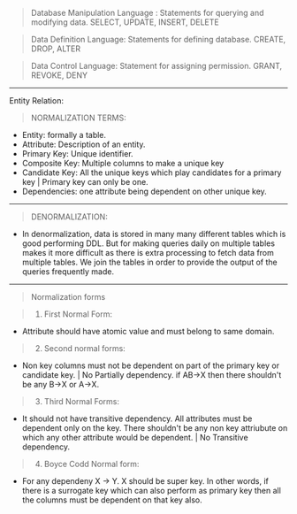 > Database Manipulation Language : Statements for querying and modifying data.
SELECT, UPDATE, INSERT, DELETE

> Data Definition Language: Statements for defining database.
CREATE, DROP, ALTER

> Data Control Language: Statement for assigning permission.
GRANT, REVOKE, DENY

------------------------------------------------------------------------------

Entity Relation:

> NORMALIZATION TERMS:

* Entity: formally a table.
* Attribute: Description of an entity.
* Primary Key: Unique identifier.
* Composite Key: Multiple columns to make a unique key
* Candidate Key: All the unique keys which play candidates for a primary key | Primary key can only be one.
* Dependencies: one attribute being dependent on other unique key.
------------------------------------------------------------------------------

> DENORMALIZATION:

* In denormalization, data is stored in many many different tables which is good performing DDL.
But for making queries daily on multiple tables makes it more difficult as there is extra processing to fetch data from multiple tables.
We join the tables in order to provide the output of the queries frequently made.

------------------------------------------------------------------------------

> Normalization forms

> 1. First Normal Form:
* Attribute should have atomic value and must belong to same domain.

> 2. Second normal forms:
* Non key columns must not be dependent on part of the primary key or candidate key. | No Partially dependency.
if AB->X then there shouldn't be any B->X or A->X.

> 3. Third Normal Forms:
* It should not have transitive dependency. 
All attributes must be dependent only on the key. There shouldn't be any non key attriubute on which any other attribute would be dependent. | No Transitive dependency. 

> 4. Boyce Codd Normal form:
* For any dependeny X -> Y. X should be super key. 
In other words, if there is a surrogate key which can also perform as primary key then all the columns must be dependent on that 
key also.








